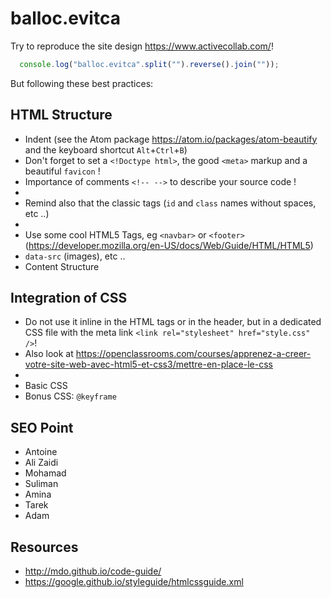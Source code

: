 # balloc.evitca

Try to reproduce the site design <https://www.activecollab.com/>!

```javascript
  console.log("balloc.evitca".split("").reverse().join(""));
```

But following these best practices:

## HTML Structure

- Indent (see the Atom package https://atom.io/packages/atom-beautify and the keyboard shortcut `Alt`+`Ctrl`+`B`)
- Don't forget to set a `<!Doctype html>`, the good `<meta>` markup and a beautiful `favicon` !
- Importance of comments `<!-- -->` to describe your source code !
- 
- Remind also that the classic tags (`id` and `class` names without spaces, etc ..)
- 
- Use some cool HTML5 Tags, eg `<navbar>` or `<footer>` (<https://developer.mozilla.org/en-US/docs/Web/Guide/HTML/HTML5>)
- `data-src` (images), etc ..
- Content Structure

## Integration of CSS

- Do not use it inline in the HTML tags or in the header, but in a dedicated CSS file with the meta link `<link rel="stylesheet" href="style.css" />`!
- Also look at <https://openclassrooms.com/courses/apprenez-a-creer-votre-site-web-avec-html5-et-css3/mettre-en-place-le-css>
-
- Basic CSS
- Bonus CSS: `@keyframe`

## SEO Point

- Antoine
- Ali Zaidi
- Mohamad
- Suliman
- Amina
- Tarek
- Adam

## Resources

- <http://mdo.github.io/code-guide/>
- <https://google.github.io/styleguide/htmlcssguide.xml>
